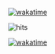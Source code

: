 [![wakatime](https://github-readme-stats.vercel.app/api/wakatime?username=bidengaming&layout=compact&theme=monokai)](https://wakatime.com/@bidengaming)

![hits](https://hits.seeyoufarm.com/api/count/incr/badge.svg?url=https%3A%2F%2Fgithub.com%2Fbidengaming&count_bg=%23A84899&title_bg=%23651C5B&icon=&icon_color=%238F6363&title=hits&edge_flat=true)

[![wakatime](https://wakatime.com/badge/user/7b2b1336-021e-48da-82f4-e80d15d6122f.svg)](https://wakatime.com/@bidengaming)
